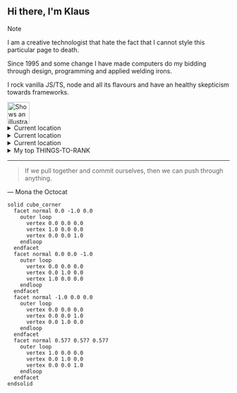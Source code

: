 ## Hi there, I'm Klaus

> [!NOTE]
> I am a creative technologist that hate the fact that I cannot style this particular page to death.

Since 1995 and some change I have made computers do my bidding through design, programming and applied welding irons.

I rock vanilla JS/TS, node and all its flavours and have an healthy skepticism towards frameworks.


<picture>
  <source media="(prefers-color-scheme: dark)" srcset="https://user-images.githubusercontent.com/25423296/163456776-7f95b81a-f1ed-45f7-b7ab-8fa810d529fa.png">
  <source media="(prefers-color-scheme: light)" srcset="https://user-images.githubusercontent.com/25423296/163456779-a8556205-d0a5-45e2-ac17-42d089e3c3f8.png">
  <img  width="50" height="50" alt="Shows an illustrated sun in light mode and a moon with stars in dark mode." src="https://user-images.githubusercontent.com/25423296/163456779-a8556205-d0a5-45e2-ac17-42d089e3c3f8.png">
</picture>

<details>
<summary>Current location</summary>
<!-- just because geojson is kinda fun -->

```geojson
{
  "type": "FeatureCollection",
  "features": [
    {
      "type": "Feature",
      "id": 1,
      "properties": {
        "ID": 0,
        "name": "I'm usually around here somewhere"
      },
      "geometry": {
        "type": "Polygon",
        "coordinates": [
          [
            [12.5683, 55.7135],
            [12.5747, 55.7129],
            [12.5807, 55.7109],
            [12.5858, 55.7077],
            [12.5897, 55.7035],
            [12.5918, 55.6988],
            [12.5918, 55.6937],
            [12.5897, 55.6889],
            [12.5858, 55.6847],
            [12.5807, 55.6815],
            [12.5747, 55.6795],
            [12.5683, 55.6789],
            [12.5619, 55.6795],
            [12.5559, 55.6815],
            [12.5508, 55.6847],
            [12.5467, 55.6889],
            [12.5446, 55.6937],
            [12.5446, 55.6988],
            [12.5467, 55.7035],
            [12.5508, 55.7077],
            [12.5559, 55.7109],
            [12.5619, 55.7129],
            [12.5683, 55.7135]
          ]
        ]
      }
    }
  ]
}
```

</details></td>
    <td>
<details>
<summary>Current location</summary>
<!-- just because geojson is kinda fun -->

```geojson
{
  "type": "FeatureCollection",
  "features": [
    {
      "type": "Feature",
      "id": 1,
      "properties": {
        "ID": 0,
        "name": "I'm usually around here somewhere"
      },
      "geometry": {
        "type": "Polygon",
        "coordinates": [
          [
            [12.5683, 55.7135],
            [12.5747, 55.7129],
            [12.5807, 55.7109],
            [12.5858, 55.7077],
            [12.5897, 55.7035],
            [12.5918, 55.6988],
            [12.5918, 55.6937],
            [12.5897, 55.6889],
            [12.5858, 55.6847],
            [12.5807, 55.6815],
            [12.5747, 55.6795],
            [12.5683, 55.6789],
            [12.5619, 55.6795],
            [12.5559, 55.6815],
            [12.5508, 55.6847],
            [12.5467, 55.6889],
            [12.5446, 55.6937],
            [12.5446, 55.6988],
            [12.5467, 55.7035],
            [12.5508, 55.7077],
            [12.5559, 55.7109],
            [12.5619, 55.7129],
            [12.5683, 55.7135]
          ]
        ]
      }
    }
  ]
}
```

</details></td>
    <td>
<details>
<summary>Current location</summary>
<!-- just because geojson is kinda fun -->

```geojson
{
  "type": "FeatureCollection",
  "features": [
    {
      "type": "Feature",
      "id": 1,
      "properties": {
        "ID": 0,
        "name": "I'm usually around here somewhere"
      },
      "geometry": {
        "type": "Polygon",
        "coordinates": [
          [
            [12.5683, 55.7135],
            [12.5747, 55.7129],
            [12.5807, 55.7109],
            [12.5858, 55.7077],
            [12.5897, 55.7035],
            [12.5918, 55.6988],
            [12.5918, 55.6937],
            [12.5897, 55.6889],
            [12.5858, 55.6847],
            [12.5807, 55.6815],
            [12.5747, 55.6795],
            [12.5683, 55.6789],
            [12.5619, 55.6795],
            [12.5559, 55.6815],
            [12.5508, 55.6847],
            [12.5467, 55.6889],
            [12.5446, 55.6937],
            [12.5446, 55.6988],
            [12.5467, 55.7035],
            [12.5508, 55.7077],
            [12.5559, 55.7109],
            [12.5619, 55.7129],
            [12.5683, 55.7135]
          ]
        ]
      }
    }
  ]
}
```

</details></td>
  </tr>
</table>


<details>
<summary>My top THINGS-TO-RANK</summary>

YOUR TABLE

</details>



---
> If we pull together and commit ourselves, then we can push through anything.

— Mona the Octocat


```stl
solid cube_corner
  facet normal 0.0 -1.0 0.0
    outer loop
      vertex 0.0 0.0 0.0
      vertex 1.0 0.0 0.0
      vertex 0.0 0.0 1.0
    endloop
  endfacet
  facet normal 0.0 0.0 -1.0
    outer loop
      vertex 0.0 0.0 0.0
      vertex 0.0 1.0 0.0
      vertex 1.0 0.0 0.0
    endloop
  endfacet
  facet normal -1.0 0.0 0.0
    outer loop
      vertex 0.0 0.0 0.0
      vertex 0.0 0.0 1.0
      vertex 0.0 1.0 0.0
    endloop
  endfacet
  facet normal 0.577 0.577 0.577
    outer loop
      vertex 1.0 0.0 0.0
      vertex 0.0 1.0 0.0
      vertex 0.0 0.0 1.0
    endloop
  endfacet
endsolid
```
